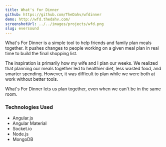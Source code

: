 ```yaml
---
title: What's for Dinner
github: https://github.com/TheDahv/wfdinner
demo: http://wfd.thedahv.com/
screenshotUrl: ../../images/projects/wfd.png
slug: eversound
---
```


What's For Dinner is a simple tool to help friends and family plan meals
together. It pushes changes to people working on a given meal plan in real
time to build the final shopping list.

The inspiration is primarily how my wife and I plan our weeks. We realized
that planning our meals together led to healthier diet, less wasted food, and
smarter spending. However, it was difficult to plan while we were both at work
without better tools.

What's For Dinner lets us plan together, even when we can't be in the same room.

### Technologies Used

* Angular.js
* Angular Material
* Socket.io
* Node.js
* MongoDB
